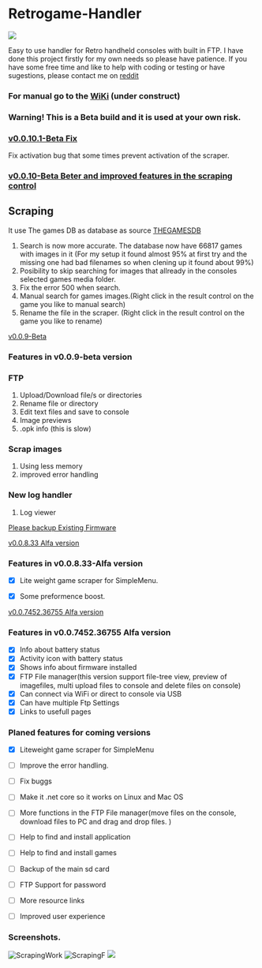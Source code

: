 # Retrogame-Handler

![](http://timeonline.se/RGHandler/images/TimeOnlineLogoV3.png)



Easy to use handler for Retro handheld consoles with built in FTP. 
I have done this project firstly for my own needs so please have patience. 
If you have some free time and like to help with coding or testing or have sugestions, please contact me on [reddit](https://www.reddit.com/user/nikryd/)

### For manual go to the [WiKi](https://github.com/nikryden/Retrogame-Handler/wiki) (under construct)

### Warning! This is a Beta build and it is used at your own risk.
### [v0.0.10.1-Beta Fix](https://github.com/nikryden/Retrogame-Handler/tree/0.0.10.1-beta)
  
  Fix activation bug that some times prevent activation of the scraper.
  
### [v0.0.10-Beta Beter and improved features in the scraping control](https://github.com/nikryden/Retrogame-Handler/releases/tag/0.0.10-beta)

## Scraping ##

It use The games DB as database as source [THEGAMESDB](https://thegamesdb.net/)
1. Search is now more accurate. The database now have 66817 games with images in it (For my setup it found almost 95% at first try and the missing one had bad filenames so when clening up it found about 99%)
2. Posibility to skip searching for images that allready in the consoles selected games media folder.
3. Fix the error 500  when search.
4. Manual search for games images.(Right click in the result control on the game you like to manual search)
5. Rename the file in the scraper. (Right click in the result control on the game you like to rename)

[v0.0.9-Beta](https://github.com/nikryden/Retrogame-Handler/releases/tag/0.0.9-beta)
### Features in v0.0.9-beta version

### FTP ###
1. Upload/Download file/s or directories
2. Rename file or directory
3. Edit text files and save to console
4. Image previews 
5. .opk info (this is slow)


### Scrap images  ###
1. Using less memory
2. improved error handling 

### New log handler ###
1. Log viewer

[Please backup Existing Firmware](http://wagnerstechtalk.com/rg350tips/#Backup_Existing_Firmware)

[v0.0.8.33 Alfa version](https://github.com/nikryden/Retrogame-Handler/releases/tag/0.0.8.33-Alpha)

### Features in v0.0.8.33-Alfa version
 - [x] Lite weight game scraper for SimpleMenu.
 - [x] Some preformence boost.


[v0.0.7452.36755 Alfa version](https://github.com/nikryden/Retrogame-Handler/releases)

 ### Features in v0.0.7452.36755 Alfa version

- [x] Info about battery status
- [x] Activity icon with battery status
- [x] Shows info about firmware installed
- [x] FTP File manager(this version support file-tree view, preview of imagefiles, multi upload files to console and delete files on console)
- [x] Can connect via WiFi or direct to console via USB
- [x] Can have multiple Ftp Settings
- [x] Links to usefull pages

### Planed features for coming versions

- [X] Liteweight game scraper for SimpleMenu 
- [ ] Improve the error handling. 
- [ ] Fix buggs 
- [ ] Make it .net core so it works on Linux and Mac OS 

- [ ] More functions in the FTP File manager(move files on the console, download files to PC and drag and drop files. ) 
- [ ] Help to find and install application
- [ ] Help to find and install games
- [ ] Backup of the main sd card

- [ ] FTP Support for password

- [ ] More resource links
- [ ] Improved user experience
 
 ### Screenshots. 

![ScrapingWork](https://user-images.githubusercontent.com/7419588/85471994-8c8b4e00-b5b1-11ea-917f-3a50d658af49.png)
![ScrapingF](https://user-images.githubusercontent.com/7419588/85430577-96e12400-b580-11ea-959c-7e68f6454502.png)
![](http://timeonline.se/RGHandler/images/FTPExplorer.png)

